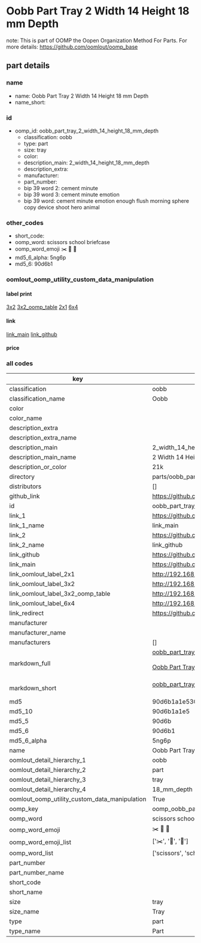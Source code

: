 # Oobb Part Tray 2 Width 14 Height 18 mm Depth  

note: This is part of OOMP the Oopen Organization Method For Parts. For more details: https://github.com/oomlout/oomp_base

##  part details
  







### name
* name: Oobb Part Tray 2 Width 14 Height 18 mm Depth
* name_short: 
### id
* oomp_id: oobb_part_tray_2_width_14_height_18_mm_depth
  * classification: oobb
  * type: part
  * size: tray
  * color: 
  * description_main: 2_width_14_height_18_mm_depth
  * description_extra: 
  * manufacturer: 
  * part_number: 
  * bip 39 word 2: cement minute
  * bip 39 word 3: cement minute emotion
  * bip 39 word: cement minute emotion enough flush morning sphere copy device shoot hero animal

### other_codes
* short_code: 
* oomp_word: scissors school briefcase
* oomp_word_emoji :scissors: :school: :briefcase:
* md5_6_alpha: 5ng6p
* md5_6: 90d6b1






### oomlout_oomp_utility_custom_data_manipulation
#### label print
[3x2](http://192.168.1.245:1112/?label=oomp%205ng6p)
[3x2_oomp_table](http://192.168.1.108:1112/?label=oomp%205ng6p)
[2x1](http://192.168.1.242:1112/?label=oomp%205ng6p)
[6x4](http://192.168.1.55:1112/?label=oomp%205ng6p)    

#### link

[link_main](https://github.com/oomlout/oomlout_oomp_version_1_messy/tree/main/parts/oobb_part_tray_2_width_14_height_18_mm_depth) [link_github](https://github.com/oomlout/oomlout_oomp_version_1_messy/tree/main/parts/oobb_part_tray_2_width_14_height_18_mm_depth)                             

#### price







### all codes 
| key | value |  
| --- | --- |  
| classification | oobb |  
| classification_name | Oobb |  
| color |  |  
| color_name |  |  
| description_extra |  |  
| description_extra_name |  |  
| description_main | 2_width_14_height_18_mm_depth |  
| description_main_name | 2 Width 14 Height 18 mm Depth |  
| description_or_color | 21k |  
| directory | parts/oobb_part_tray_2_width_14_height_18_mm_depth |  
| distributors | [] |  
| github_link | https://github.com/oomlout/oomlout_oomp_part_src/tree/main/parts/oobb_part_tray_2_width_14_height_18_mm_depth |  
| id | oobb_part_tray_2_width_14_height_18_mm_depth |  
| link_1 | https://github.com/oomlout/oomlout_oomp_version_1_messy/tree/main/parts/oobb_part_tray_2_width_14_height_18_mm_depth |  
| link_1_name | link_main |  
| link_2 | https://github.com/oomlout/oomlout_oomp_version_1_messy/tree/main/parts/oobb_part_tray_2_width_14_height_18_mm_depth |  
| link_2_name | link_github |  
| link_github | https://github.com/oomlout/oomlout_oomp_version_1_messy/tree/main/parts/oobb_part_tray_2_width_14_height_18_mm_depth |  
| link_main | https://github.com/oomlout/oomlout_oomp_version_1_messy/tree/main/parts/oobb_part_tray_2_width_14_height_18_mm_depth |  
| link_oomlout_label_2x1 | http://192.168.1.242:1112/?label=oomp%205ng6p |  
| link_oomlout_label_3x2 | http://192.168.1.245:1112/?label=oomp%205ng6p |  
| link_oomlout_label_3x2_oomp_table | http://192.168.1.108:1112/?label=oomp%205ng6p |  
| link_oomlout_label_6x4 | http://192.168.1.55:1112/?label=oomp%205ng6p |  
| link_redirect | https://github.com/oomlout/oomlout_oomp_version_1_messy/tree/main/parts/oobb_part_tray_2_width_14_height_18_mm_depth |  
| manufacturer |  |  
| manufacturer_name |  |  
| manufacturers | [] |  
| markdown_full | [oobb_part_tray_2_width_14_height_18_mm_depth](none)<br>[](none)<br>[Oobb Part Tray 2 Width 14 Height 18 Mm Depth](none)<br><br> |  
| markdown_short | [oobb_part_tray_2_width_14_height_18_mm_depth](none)<br><br> |  
| md5 | 90d6b1a1e5301a2e3face4ae91a35129 |  
| md5_10 | 90d6b1a1e5 |  
| md5_5 | 90d6b |  
| md5_6 | 90d6b1 |  
| md5_6_alpha | 5ng6p |  
| name | Oobb Part Tray 2 Width 14 Height 18 mm Depth |  
| oomlout_detail_hierarchy_1 | oobb |  
| oomlout_detail_hierarchy_2 | part |  
| oomlout_detail_hierarchy_3 | tray |  
| oomlout_detail_hierarchy_4 | 18_mm_depth |  
| oomlout_oomp_utility_custom_data_manipulation | True |  
| oomp_key | oomp_oobb_part_tray_2_width_14_height_18_mm_depth |  
| oomp_word | scissors school briefcase |  
| oomp_word_emoji | :scissors: :school: :briefcase: |  
| oomp_word_emoji_list | [':scissors:', ':school:', ':briefcase:'] |  
| oomp_word_list | ['scissors', 'school', 'briefcase'] |  
| part_number |  |  
| part_number_name |  |  
| short_code |  |  
| short_name |  |  
| size | tray |  
| size_name | Tray |  
| type | part |  
| type_name | Part |  
